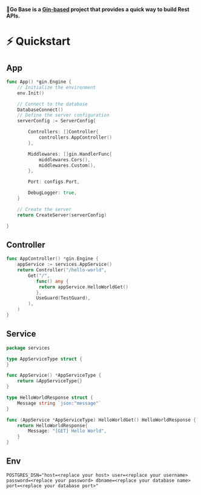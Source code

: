 **🧡Go Base is a [Gin-based](https://gin-gonic.com/) project that provides a quick way to build Rest APIs.**
    
# ⚡️ Quickstart

## App
```go
func App() *gin.Engine {
	// Initialize the environment
	env.Init()

	// Connect to the database
	DatabaseConnect()
	// Define the server configuration
	serverConfig := ServerConfig{

		Controllers: []Controller{
			controllers.AppController()
		},

		Middlewares: []gin.HandlerFunc{
			middlewares.Cors(),
			middlewares.Custom(),
		},

		Port: configs.Port,

		DebugLogger: true,
	}

	// Create the server
	return CreateServer(serverConfig)

}

```
## Controller
```go
func AppController() *gin.Engine {
	appService := services.AppService()
	return Controller("/hello-world",
		Get("/",
		   func() any {
		   	return appService.HelloWorldGet()
		   },
		   UseGuard(TestGuard),
		),
	)
}
```

## Service
```go
package services

type AppServiceType struct {
}

func AppService() *AppServiceType {
	return &AppServiceType{}
}

type HelloWorldResponse struct {
	Message string `json:"message"`
}

func (AppService *AppServiceType) HelloWorldGet() HelloWorldResponse {
	return HelloWorldResponse{
		Message: "[GET] Hello World",
	}
}
```

## Env
```
POSTGRES_DSN="host=<replace your host> user=<replace your username> password=<replace your password> dbname=<replace your database name> port=<replace your database port>" 
```
